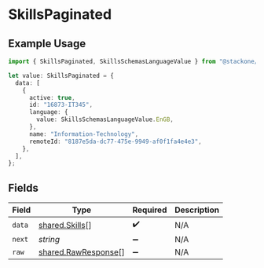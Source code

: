 # SkillsPaginated

## Example Usage

```typescript
import { SkillsPaginated, SkillsSchemasLanguageValue } from "@stackone/stackone-client-ts/sdk/models/shared";

let value: SkillsPaginated = {
  data: [
    {
      active: true,
      id: "16873-IT345",
      language: {
        value: SkillsSchemasLanguageValue.EnGB,
      },
      name: "Information-Technology",
      remoteId: "8187e5da-dc77-475e-9949-af0f1fa4e4e3",
    },
  ],
};
```

## Fields

| Field                                                             | Type                                                              | Required                                                          | Description                                                       |
| ----------------------------------------------------------------- | ----------------------------------------------------------------- | ----------------------------------------------------------------- | ----------------------------------------------------------------- |
| `data`                                                            | [shared.Skills](../../../sdk/models/shared/skills.md)[]           | :heavy_check_mark:                                                | N/A                                                               |
| `next`                                                            | *string*                                                          | :heavy_minus_sign:                                                | N/A                                                               |
| `raw`                                                             | [shared.RawResponse](../../../sdk/models/shared/rawresponse.md)[] | :heavy_minus_sign:                                                | N/A                                                               |